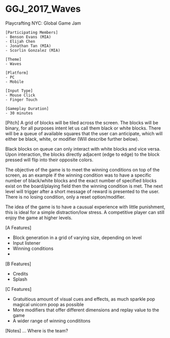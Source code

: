 # GGJ_2017_Waves
Playcrafting NYC: Global Game Jam

    [Participating Members]
    - Benson Evans (MIA)
    - Elijah Chen
    - Jonathan Tan (MIA)
    - Scorlin Gonzalez (MIA)
    
    [Theme]
    - Waves
    
    [Platform]
    - PC
    - Mobile
    
    [Input Type]
    - Mouse Click
    - Finger Touch
    
    [Gameplay Duration]
    - 30 minutes
   
[Pitch]
A grid of blocks will be tiled across the screen. The blocks will be binary, for all purposes intent let us call them black or white blocks. There will be a queue of available squares that the user can anticipate, which will either be black, white, or modifier (Will describe further below).

Black blocks on queue can only interact with white blocks and vice versa. Upon interaction, the blocks directly adjacent (edge to edge) to the block pressed will flip into their opposite colors.

The objective of the game is to meet the winning conditions on top of the screen, as an example if the winning condition was to have a specific number of black/white blocks and the exact number of specified blocks exist on the board/playing field then the winning condition is met. The next level will trigger after a short message of reward is presented to the user. There is no losing condition, only a reset option/modifier.

The idea of the game is to have a causual experience with little punishment, this is ideal for a simple distraction/low stress. A competitive player can still enjoy the game at higher levels.

[A Features]
- Block generation in a grid of varying size, depending on level
- Input listener
- Winning conditions
- 

[B Features]
- Credits
- Splash

[C Features]
- Gratuitious amount of visual cues and effects, as much sparkle pop magical unicorn poop as possible
- More modifiers that offer different dimensions and replay value to the game
- A wider range of winning condititons


[Notes]
... Where is the team?
